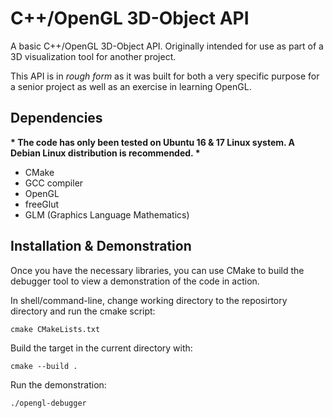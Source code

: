# C++/OpenGL 3D-Object API
A basic C++/OpenGL 3D-Object API. Originally intended for use as part of a 3D visualization tool for another project.

This API is in *rough form* as it was built for both a very specific purpose for a senior project as well as an exercise in learning OpenGL.

## Dependencies
__\* The code has only been tested on Ubuntu 16 & 17 Linux system. A Debian Linux distribution is recommended. \*__
- CMake
- GCC compiler
- OpenGL
- freeGlut
- GLM (Graphics Language Mathematics)

## Installation & Demonstration
Once you have the necessary libraries, you can use CMake to build the debugger tool to view a demonstration of the code in action.

In shell/command-line, change working directory to the reposirtory directory and run the cmake script:
```
cmake CMakeLists.txt
```
Build the target in the current directory with:
```
cmake --build .
```
Run the demonstration:
```
./opengl-debugger
```
